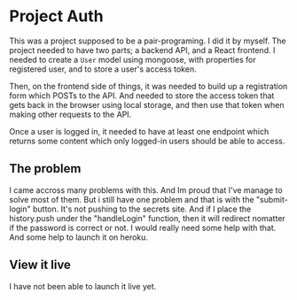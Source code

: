# Project Auth

This was a project supposed to be a pair-programing. I did it by myself. 
The project needed to have two parts; a backend API, and a React frontend. I needed to create a `User` model using mongoose, with properties for registered user, and to store a user's access token.

Then, on the frontend side of things, it was needed to build up a registration form which POSTs to the API. And needed to store the access token that gets back in the browser using local storage, and then use that token when making other requests to the API.

Once a user is logged in, it needed to have at least one endpoint which returns some content which only logged-in users should be able to access.

## The problem

I came accross many problems with this. And Im proud that I've manage to solve most of them. But i still have one problem and that is with the "submit-login" button. It's not pushing to the secrets site. And if I place the history.push  under the "handleLogin" function, then it will redirect nomatter if the password is correct or not. I would really need some help with that. 
And some help to launch it on heroku. 

## View it live

I have not been able to launch it live yet. 

